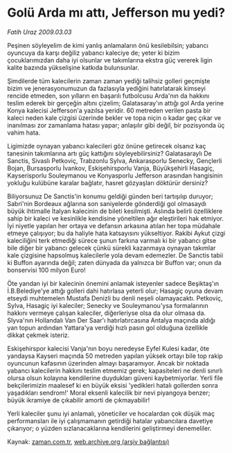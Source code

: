 # Golü Arda mı attı, Jefferson mu yedi?

*Fatih Uraz 2009.03.03*

<tr><td class="metin" colspan="2" style="padding-top: 20px; padding-left: 5px; padding-right: 10px;">Peşinen söyleyelim de kimi yanlış anlamaların önü kesilebilsin; yabancı oyuncuya da karşı değiliz yabancı kaleciye de; yeter ki bizim çocuklarımızdan daha iyi olsunlar ve takımlarına ekstra güç vererek ligin kalite bazında yükselişine katkıda bulunsunlar.</td></tr><tr><td class="metin" colspan="2" style="padding-top: 20px; padding-left: 5px; padding-right: 10px;"><p>Şimdilerde tüm kalecilerin zaman zaman yediği talihsiz golleri geçmişte bizim ve jenerasyonumuzun da fazlasıyla yediğini hatırlatarak kimseyi rencide etmeden, son yılların en başarılı futbolcusu Arda'nın da hakkını teslim ederek bir gerçeğin altını çizelim; Galatasaray'ın attığı gol Arda yerine Konya kalecisi Jefferson'a yazılsa yeridir. 60 metreden verilen pasta bir kaleci neden kale çizgisi üzerinde bekler ve topa niçin o kadar geç çıkar ve inanılması zor zamanlama hatası yapar; anlaşılır gibi değil, bir pozisyonda üç vahim hata.
<p>Ligimizde oynayan yabancı kalecileri göz önüne getirecek olsanız kaç tanesinin takımlarına artı güç kattığını söyleyebilirsiniz? Galatasaraylı De Sanctis, Sivaslı Petkoviç, Trabzonlu Sylva, Ankarasporlu Senecky, Gençlerli Bojan, Bursasporlu İvankov, Eskişehirsporlu Vanja, Büyükşehirli Hasagiç, Kayserisporlu Souleymanou ve Konyasporlu Jefferson arasından hangisinin yokluğu kulübüne karalar bağlatır, hasret gözyaşları döktürür dersiniz?
<p>Biliyorsunuz De Sanctis'in konumu geldiği günden beri tartışılıp duruyor; Sabri'nin Bordeaux ağlarına son saniyelerde gönderdiği gol olmasaydı büyük ihtimalle İtalyan kalecinin de bileti kesilmişti. Aslında belirli özelliklere sahip bir kaleci ve kesinlikle kendisine yöneltilen ağır eleştirileri hak etmiyor. İyi niyetle yapılan her ortaya ve defansın arkasına atılan her topa müdahale etmeye çalışıyor; bu da haliyle hata katsayısını yükseltiyor. Rakibi Aykut çizgi kaleciliğini terk etmediği sürece şunun farkına varmalı ki bir yabancı gitse bile diğer bir yabancı gelecek çünkü sürekli kazanmaya oynayan takımlar kale çizgisine hapsolmuş kalecilerle yola devam edemezler. De Sanctis tabii ki Buffon ayarında değil; zaten dünyada da yalnızca bir Buffon var; onun da bonservisi 100 milyon Euro!
<p>Öte yandan iyi bir kalecinin önemini anlamak isteyenler sadece Beşiktaş'ın İ.B.Belediye'ye attığı golleri dahi hatırlasa yeterli olur; Hasagiç oyuna devam etseydi muhtemelen Mustafa Denizli bu denli neşeli olamayacaktı. Petkoviç, Sylva, Hasagiç iyi kaleciler; Senecky ve Souleymanou'ysa formalarının hakkını vermeye çalışan kaleciler, diğerleriyse olsa da olur olmasa da. Slyva'nın Hollandalı Van Der Saar'ı hatırlatırcasına Antalya maçında aldığı yan topun ardından Yattara'ya verdiği hızlı pasın gol olduğuna özellikle dikkat çekmek isteriz.
<p>Eskişehirspor kalecisi Vanja'nın boyu neredeyse Eyfel Kulesi kadar, öte yandaysa Kayseri maçında 50 metreden yapılan yüksek ortayı bile top rakip oyuncunun kafasının üzerinden almayı başaramıyor. Ancak bir noktada yabancı kalecilerin hakkını teslim etmemiz gerek; kapasiteleri ne denli sınırlı olursa olsun kolayına kendilerine duydukları güveni kaybetmiyorlar. Yerli file bekçilerimizin maalesef ki en büyük eksisi 'yedikleri hatalı gollerden sonra yaşadıkları sendrom!' Moral eksenli kalecilik bir nevi piyangoya benzer; büyük ikramiye de çıkabilir amorti de çıkmayabilir!
<p>Yerli kaleciler şunu iyi anlamalı, yöneticiler ve hocalardan çok düşük maç performansları ile iyi çalışmamanın getirdiği hatalar yabancılara davetiye çıkarıyor; o yüzden sızlanacaklarına kendilerini geliştirmeyi denemeliler.<br/></p></p></p></p></p></p></td></tr>

Kaynak: [zaman.com.tr](http://zaman.com.tr/yazar.do?yazino=821063), [web.archive.org (arşiv bağlantısı)](http://web.archive.org/web/20090318031443/http://www.zaman.com.tr:80/yazar.do?yazino=821063)
